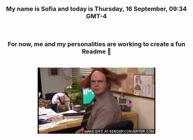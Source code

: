 


<div align="center">
<h3 >My name is Sofia and today is Thursday, 16 September, 09:34 GMT-4</h3><br>
<h3 >For now, me and my personalities are working to create a fun Readme 👋
</h3><br>
<img src='img/dwight.gif' alt='working...'/>
</div>
